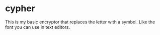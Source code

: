 # cypher

This is my basic encryptor that replaces the letter with a symbol.
Like the font you can use in text editors.
